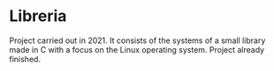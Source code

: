 # Libreria
Project carried out in 2021. It consists of the systems of a small library made in C with a focus on the Linux operating system. Project already finished.

